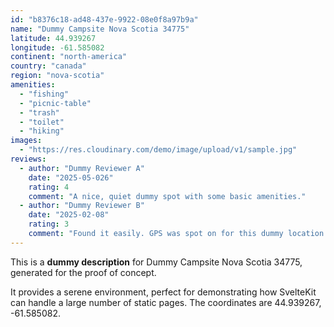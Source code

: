```yaml
---
id: "b8376c18-ad48-437e-9922-08e0f8a97b9a"
name: "Dummy Campsite Nova Scotia 34775"
latitude: 44.939267
longitude: -61.585082
continent: "north-america"
country: "canada"
region: "nova-scotia"
amenities:
  - "fishing"
  - "picnic-table"
  - "trash"
  - "toilet"
  - "hiking"
images:
  - "https://res.cloudinary.com/demo/image/upload/v1/sample.jpg"
reviews:
  - author: "Dummy Reviewer A"
    date: "2025-05-026"
    rating: 4
    comment: "A nice, quiet dummy spot with some basic amenities."
  - author: "Dummy Reviewer B"
    date: "2025-02-08"
    rating: 3
    comment: "Found it easily. GPS was spot on for this dummy location."
---
```


This is a **dummy description** for Dummy Campsite Nova Scotia 34775, generated for the proof of concept.

It provides a serene environment, perfect for demonstrating how SvelteKit can handle a large number of static pages. The coordinates are 44.939267, -61.585082.
